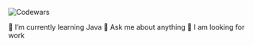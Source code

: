 ![Codewars](https://github.r2v.ch/codewars?user=DenLat&stroke=COLOR)

🌱 I’m currently learning Java
💬 Ask me about anything
👀 I am looking for work
<!--
**DenLat/denlat** is a ✨ _special_ ✨ repository because its `README.md` (this file) appears on your GitHub profile.

Here are some ideas to get you started:

- 🔭 I’m currently working on ...
- 🌱 I’m currently learning ...
- 👯 I’m looking to collaborate on ...
- 🤔 I’m looking for help with ...
- 💬 Ask me about ...
- 📫 How to reach me: ...
- 😄 Pronouns: ...
- ⚡ Fun fact: ...
-->
